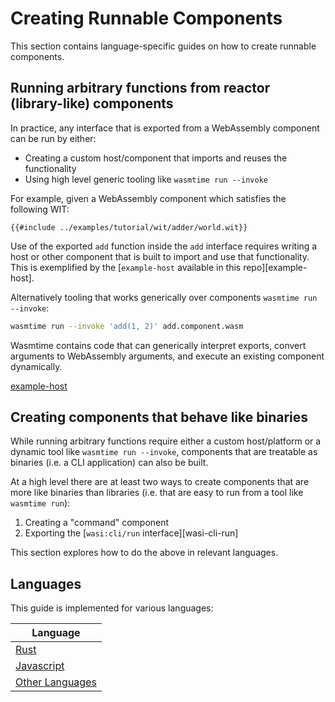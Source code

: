 # Creating Runnable Components

This section contains language-specific guides on how to create runnable components.

## Running arbitrary functions from reactor (library-like) components

In practice, any interface that is exported from a WebAssembly component can be run by either:

- Creating a custom host/component that imports and reuses the functionality
- Using high level generic tooling like `wasmtime run --invoke`

For example, given a WebAssembly component which satisfies the following WIT:

```wit
{{#include ../examples/tutorial/wit/adder/world.wit}}
```

Use of the exported `add` function inside the `add` interface requires writing a host or other component that is
built to import and use that functionality. This is exemplified by the [`example-host` available in this repo][example-host].

Alternatively tooling that works generically over components `wasmtime run --invoke`:

```sh
wasmtime run --invoke 'add(1, 2)' add.component.wasm
```

Wasmtime contains code that can generically interpret exports, convert arguments to WebAssembly arguments, and execute
an existing component dynamically.

[example-host](https://github.com/bytecodealliance/component-docs/blob/main/component-model/examples/example-host/README.md)

## Creating components that behave like binaries

While running arbitrary functions require either a custom host/platform or a dynamic tool like `wasmtime run --invoke`,
components that are treatable as binaries (i.e. a CLI application) can also be built.

At a high level there are at least two ways to create components that are more like binaries than libraries
(i.e. that are easy to run from a tool like `wasmtime run`):

1. Creating a "command" component
2. Exporting the [`wasi:cli/run` interface][wasi-cli-run]

This section explores how to do the above in relevant languages.

[wasi-cli-iface-run]: https://github.com/WebAssembly/wasi-cli/tree/main/wit/run.wit

## Languages

This guide is implemented for various languages:

| Language                                                                              |
|---------------------------------------------------------------------------------------|
| [Rust](./language-support/creating-runnable-components/rust.md)                       |
| [Javascript](./language-support/creating-runnable-components/javascript.md)           |
| [Other Languages](./language-support/creating-runnable-components/other-languages.md) |

[docs-wit]: ./design/wit.md
